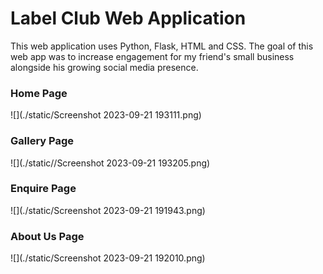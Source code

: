 # Label Club Web Application

This web application uses Python, Flask, HTML and CSS. The goal of this web app was to increase engagement for my friend's small business alongside his growing social media presence.


### Home Page

![](./static/Screenshot 2023-09-21 193111.png)


### Gallery Page

![](./static//Screenshot 2023-09-21 193205.png)

### Enquire Page


![](./static/Screenshot 2023-09-21 191943.png)


### About Us Page

![](./static/Screenshot 2023-09-21 192010.png)





